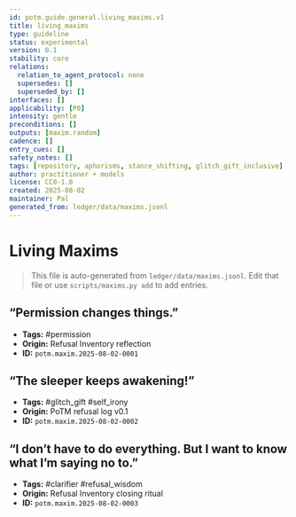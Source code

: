 ```yaml
---
id: potm.guide.general.living_maxims.v1
title: living_maxims
type: guideline
status: experimental
version: 0.1
stability: core
relations:
  relation_to_agent_protocol: none
  supersedes: []
  superseded_by: []
interfaces: []
applicability: [P0]
intensity: gentle
preconditions: []
outputs: [maxim.random]
cadence: []
entry_cues: []
safety_notes: []
tags: [repository, aphorisms, stance_shifting, glitch_gift_inclusive]
author: practitioner + models
license: CC0-1.0
created: 2025-08-02
maintainer: Pal
generated_from: ledger/data/maxims.jsonl
---
```

# Living Maxims

> This file is auto-generated from `ledger/data/maxims.jsonl`. Edit that file or use `scripts/maxims.py add` to add entries.


## “Permission changes things.”
- **Tags:** #permission
- **Origin:** Refusal Inventory reflection
- **ID:** `potm.maxim.2025-08-02-0001`  

## “The sleeper keeps awakening!”
- **Tags:** #glitch_gift #self_irony
- **Origin:** PoTM refusal log v0.1
- **ID:** `potm.maxim.2025-08-02-0002`  

## “I don’t have to do everything. But I want to know what I’m saying no to.”
- **Tags:** #clarifier #refusal_wisdom
- **Origin:** Refusal Inventory closing ritual
- **ID:** `potm.maxim.2025-08-02-0003`  
